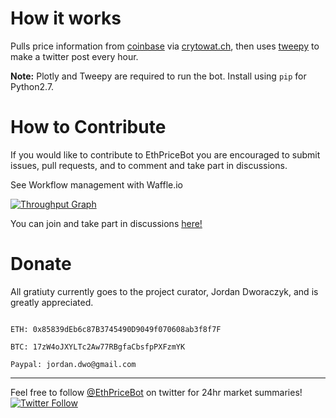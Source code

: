 # How it works
Pulls price information from [coinbase](https://www.coinbase.com) via [crytowat.ch](https://cryptowat.ch/coinbase/ethusd/1d), then uses [tweepy](https://github.com/tweepy/tweepy) to make a twitter post every hour. 

**Note:**
Plotly and Tweepy are required to run the bot. Install using `pip` for Python2.7. 



# How to Contribute 
If you would like to contribute to EthPriceBot you are encouraged to submit issues, pull requests, and to comment and take part in discussions. 

See Workflow management with Waffle.io

[![Throughput Graph](https://graphs.waffle.io/JordanDworaczyk/EthPriceBot/throughput.svg)](https://waffle.io/JordanDworaczyk/EthPriceBot/)

You can join and take part in discussions [here!](https://waffle.io/JordanDworaczyk/EthPriceBot/join)

# Donate
All gratiuty currently goes to the project curator, Jordan Dworaczyk, and is greatly appreciated. 

```

ETH: 0x85839dEb6c87B3745490D9049f070608ab3f8f7F

BTC: 17zW4oJXYLTc2Aw77RBgfaCbsfpPXFzmYK

Paypal: jordan.dwo@gmail.com

```

---

Feel free to follow [@EthPriceBot](https://twitter.com/EthPriceBot) on twitter for 24hr market summaries!
[![Twitter Follow](https://img.shields.io/twitter/follow/EthPriceBot.svg?style=social&label=Follow)](https://twitter.com/EthPriceBot)
